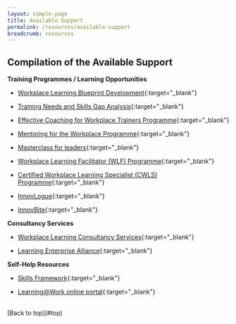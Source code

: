 ```yaml
---
layout: simple-page
title: Available Support 
permalink: /resources/available-support 
breadcrumb: resources
---
```



## Compilation of the Available Support

**Training Programmes / Learning Opportunities**
  
- [Workplace Learning Blueprint Development](https://www.nyp.edu.sg/lifelong-learning/national-centre-of-excellence-for-workplace-learning-nace/courses-training.html){:target="_blank"}

- [Training Needs and Skills Gap Analysis](https://www.nyp.edu.sg/lifelong-learning/national-centre-of-excellence-for-workplace-learning-nace/courses-training.html){:target="_blank"}

- [Effective Coaching for Workplace Trainers Programme](https://www.nyp.edu.sg/lifelong-learning/national-centre-of-excellence-for-workplace-learning-nace/courses-training.html){:target="_blank"}

- [Mentoring for the Workplace Programme](https://www.nyp.edu.sg/lifelong-learning/national-centre-of-excellence-for-workplace-learning-nace/courses-training.html){:target="_blank"}

- [Masterclass for leaders](https://www.nyp.edu.sg/lifelong-learning/national-centre-of-excellence-for-workplace-learning-nace/courses-training.html){:target="_blank"}

- [Workplace Learning Facilitator (WLF) Programme](https://www.ial.edu.sg/learn-at-ial/ial-programmes/certificate/workplace-learning-facilitator.html){:target="_blank"}

- [Certified Workplace Learning Specialist (CWLS) Programme](https://www.ial.edu.sg/learn-at-ial/ial-programmes/certificate/certified-workplace-learning-specialist-cwls.html){:target="_blank"}

- [InnovLogue](https://www.ial.edu.sg/start-learning-innovation/in-lab/innovation-activities.html){:target="_blank"}

- [InnovBite](https://www.ial.edu.sg/start-learning-innovation/in-lab/innovation-activities.html){:target="_blank"}




**Consultancy Services**
- [Workplace Learning Consultancy Services](https://www.nyp.edu.sg/lifelong-learning/national-centre-of-excellence-for-workplace-learning-nace/services.html){:target="_blank"}

- [Learning Enterprise Alliance](https://www.ial.edu.sg/start-enterprise-transformation/learning-enterprise-alliance.html){:target="_blank"}




**Self-Help Resources**
- [Skills Framework](https://www.skillsfuture.sg/skills-framework){:target="_blank"}

- [Learning@Work online portal](https://learningatwork.ial.edu.sg/){:target="_blank"}

<br>
[Back to top](#top)

